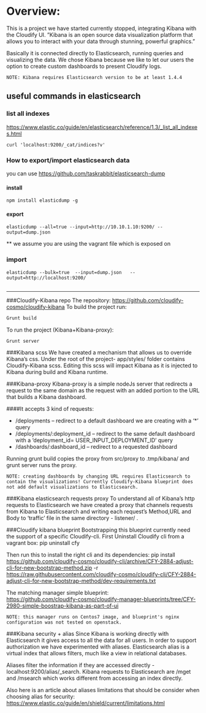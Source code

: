 Overview:
=========
This is a project we have started currently stopped, integrating Kibana with the Cloudify UI.
”Kibana is an open source data visualization platform that allows you to interact with your data through stunning, powerful graphics.”

Basically it is connected directly to Elasticsearch, running queries and visualizing the data. We chose Kibana because we like to let our users the option to create custom dashboards to present Cloudify logs.

```
NOTE: Kibana requires Elasticsearch version to be at least 1.4.4
```



## useful commands in elasticsearch

### list all indexes 

https://www.elastic.co/guide/en/elasticsearch/reference/1.3/_list_all_indexes.html


`curl 'localhost:9200/_cat/indices?v'`


### How to export/import elasticsearch data

you can use https://github.com/taskrabbit/elasticsearch-dump

#### install 

`npm install elasticdump -g`

#### export


```
elasticdump --all=true --input=http://10.10.1.10:9200/ --output=dump.json

```

** we assume you are using the vagrant file which is exposed on 


### import 

```
elasticdump --bulk=true  --input=dump.json   --output=http://localhost:9200/
  
```

___


###Cloudify-Kibana repo
The repository: https://github.com/cloudify-cosmo/cloudify-kibana
To build the project run:
```sh
Grunt build
```
To run the project (Kibana+Kibana-proxy):
```sh
Grunt server
```

###Kibana scss
We have created a mechanism that allows us to override Kibana’s css.
Under the root of the project- app/styles/ folder contains Cloudify-Kibana scss. Editing this scss will impact Kibana as it is injected to Kibana during build and Kibana runtime.

###Kibana-proxy
Kibana-proxy is a simple nodeJs server that redirects a request to the same domain as the request with an added portion to the URL that builds a Kibana dashboard.

####It accepts 3 kind of requests:

- /deployments – redirect to a default dashboard we are creating with a ‘*’ query
- /deployments/:deployment_id – redirect to the same default dashboard with a ‘deployment_id= USER_INPUT_DEPLOYMENT_ID’ query
- /dashboards/:dashboard_id – redirect to a requested dashboard

Running grunt build copies the proxy from src/proxy to .tmp/kibana/ and grunt server runs the proxy.

```
NOTE: creating dashboards by changing URL requires Elasticsearch to contain the visualizations! Currently Cloudify-Kibana blueprint does not add default visualizations to Elasticsearch.
```

###Kibana elasticsearch requests proxy
To understand all of Kibana’s http requests to Elasticsearch we have created a proxy that channels requests from Kibana to Elasticsearch and writing each request’s Method,URL and Body to ‘traffic’ file in the same directory - listener/ .


###Cloudify kibana blueprint
Bootstrapping this blueprint currently need the support of a specific Cloudify-cli.
First Uninstall Cloudify cli from a vagrant box:
pip uninstall cfy

Then run this to install the right cli and its dependencies:
pip install https://github.com/cloudify-cosmo/cloudify-cli/archive/CFY-2884-adjust-cli-for-new-bootstrap-method.zip -r https://raw.githubusercontent.com/cloudify-cosmo/cloudify-cli/CFY-2884-adjust-cli-for-new-bootstrap-method/dev-requirements.txt

The matching manager simple blueprint:	
https://github.com/cloudify-cosmo/cloudify-manager-blueprints/tree/CFY-2980-simple-boostrap-kibana-as-part-of-ui

```
NOTE: this manager runs on Centos7 image, and blueprint's nginx configuration was not tested on openstack. 
```

###Kibana security + alias
Since Kibana is working directly with Elasticsearch it gives access to all the data for all users.
In order to support authorization we have experimented with aliases.
Elasticsearch alias is a virtual index that allows filters, much like a view in relational databases.

Aliases filter the information if they are accessed directly - localhost:9200/alias/_search.
Kibana requests to Elasticsearch are /mget and /msearch which works different from accessing an index directly.

Also here is an article about aliases limitations that should be consider when choosing alias for security:
https://www.elastic.co/guide/en/shield/current/limitations.html



